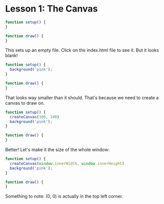 # Lesson 1: The Canvas

``` javascript
function setup() {
}

function draw() {
} 
```

This sets up an empty file. Click on the index.html file to see it. But it looks blank! 

``` javascript
function setup() {
  background('pink');
}

function draw() {
} 
```

That looks way smaller than it should. That's because we need to create a canvas to draw on.

``` javascript
function setup() {
  createCanvas(100, 100)
  background('pink');
}

function draw() {
} 
```

Better! Let's make it the size of the whole window:

``` javascript
function setup() {
  createCanvas(window.innerWidth, window.innerHeight)
  background('pink');
}

function draw() {
} 
```

Something to note: (0, 0) is actually in the top left corner.


